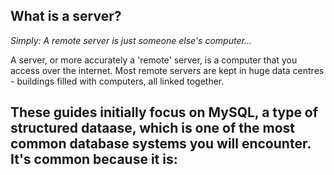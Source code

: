 
## What is a server?
_Simply: A remote server is just someone else's computer..._

A server, or more accurately a 'remote' server, is a computer that you access over the internet. Most remote servers are kept in huge data centres - buildings filled with computers, all linked together.


These guides initially focus on MySQL, a type of structured dataase, which is one of the most common database systems you will encounter. It's common because it is:
 - 
